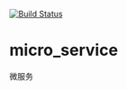 [![Build Status](https://travis-ci.org/anhuaxiang/micro_service.svg?branch=master)](https://travis-ci.org/anhuaxiang/micro_service)
# micro_service
微服务
